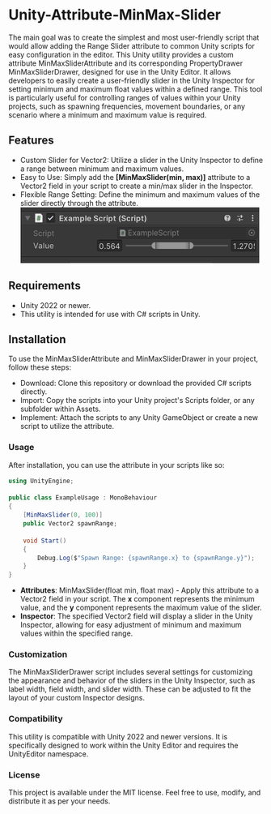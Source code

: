 # Unity-Attribute-MinMax-Slider

The main goal was to create the simplest and most user-friendly script that would allow adding the Range Slider attribute to common Unity scripts for easy configuration in the editor. 
This Unity utility provides a custom attribute MinMaxSliderAttribute and its corresponding PropertyDrawer MinMaxSliderDrawer, designed for use in the Unity Editor. It allows developers to easily create a user-friendly slider in the Unity Inspector for setting minimum and maximum float values within a defined range. This tool is particularly useful for controlling ranges of values within your Unity projects, such as spawning frequencies, movement boundaries, or any scenario where a minimum and maximum value is required.

## Features
 - Custom Slider for Vector2: Utilize a slider in the Unity Inspector to define a range between minimum and maximum values. 
 - Easy to Use: Simply add the **[MinMaxSlider(min, max)]** attribute to a Vector2 field in your script to create a min/max slider in the Inspector. 
 - Flexible Range Setting: Define the minimum and maximum values of the slider directly through the attribute.
   ![](Resources/View_Example_215048.png)
## Requirements
 - Unity 2022 or newer.
 - This utility is intended for use with C# scripts in Unity.
## Installation
To use the MinMaxSliderAttribute and MinMaxSliderDrawer in your project, follow these steps:
 - Download: Clone this repository or download the provided C# scripts directly.
 - Import: Copy the scripts into your Unity project's Scripts folder, or any subfolder within Assets.
 - Implement: Attach the scripts to any Unity GameObject or create a new script to utilize the attribute.
### Usage
After installation, you can use the attribute in your scripts like so:

```C#
using UnityEngine;

public class ExampleUsage : MonoBehaviour
{
    [MinMaxSlider(0, 100)]
    public Vector2 spawnRange;

    void Start()
    {
        Debug.Log($"Spawn Range: {spawnRange.x} to {spawnRange.y}");
    }
}
```
- **Attributes**: MinMaxSlider(float min, float max) - Apply this attribute to a Vector2 field in your script. The **x** component represents the minimum value, and the **y** component represents the maximum value of the slider.
- **Inspector**: The specified Vector2 field will display a slider in the Unity Inspector, allowing for easy adjustment of minimum and maximum values within the specified range.
### Customization
The MinMaxSliderDrawer script includes several settings for customizing the appearance and behavior of the sliders in the Unity Inspector, such as label width, field width, and slider width. These can be adjusted to fit the layout of your custom Inspector designs.

### Compatibility
This utility is compatible with Unity 2022 and newer versions. It is specifically designed to work within the Unity Editor and requires the UnityEditor namespace.

### License
This project is available under the MIT license. Feel free to use, modify, and distribute it as per your needs.

